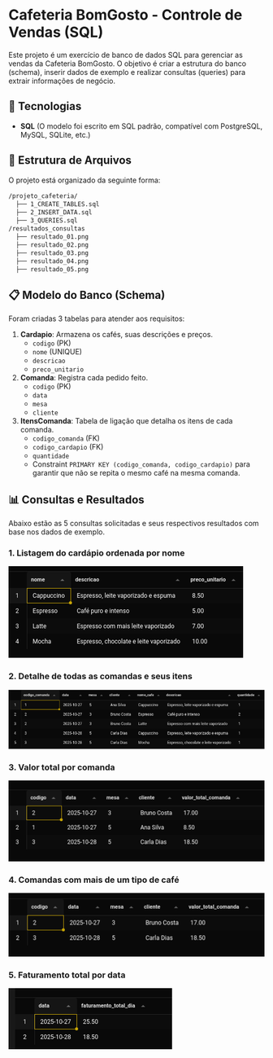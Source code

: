 # Cafeteria BomGosto - Controle de Vendas (SQL)

Este projeto é um exercício de banco de dados SQL para gerenciar as vendas da Cafeteria BomGosto. O objetivo é criar a estrutura do banco (schema), inserir dados de exemplo e realizar consultas (queries) para extrair informações de negócio.

## 🚀 Tecnologias

-   **SQL** (O modelo foi escrito em SQL padrão, compatível com PostgreSQL, MySQL, SQLite, etc.)

## 📂 Estrutura de Arquivos

O projeto está organizado da seguinte forma:

```
/projeto_cafeteria/
  ├── 1_CREATE_TABLES.sql
  ├── 2_INSERT_DATA.sql
  ├── 3_QUERIES.sql
/resultados_consultas
  ├── resultado_01.png
  ├── resultado_02.png
  ├── resultado_03.png
  ├── resultado_04.png
  ├── resultado_05.png

```

## 📋 Modelo do Banco (Schema)

Foram criadas 3 tabelas para atender aos requisitos:

1.  **Cardapio**: Armazena os cafés, suas descrições e preços.
    -   `codigo` (PK)
    -   `nome` (UNIQUE)
    -   `descricao`
    -   `preco_unitario`
2.  **Comanda**: Registra cada pedido feito.
    -   `codigo` (PK)
    -   `data`
    -   `mesa`
    -   `cliente`
3.  **ItensComanda**: Tabela de ligação que detalha os itens de cada comanda.
    -   `codigo_comanda` (FK)
    -   `codigo_cardapio` (FK)
    -   `quantidade`
    -   Constraint `PRIMARY KEY (codigo_comanda, codigo_cardapio)` para garantir que não se repita o mesmo café na mesma comanda.

## 📊 Consultas e Resultados

Abaixo estão as 5 consultas solicitadas e seus respectivos resultados com base nos dados de exemplo.

### 1. Listagem do cardápio ordenada por nome

![Resultado da Consulta 1](resultados_consultas/resultado_01.png)

### 2. Detalhe de todas as comandas e seus itens

![Resultado da Consulta 2](resultados_consultas/resultado_02.png)

### 3. Valor total por comanda

![Resultado da Consulta 3](resultados_consultas/resultado_03.png)

### 4. Comandas com mais de um tipo de café

![Resultado da Consulta 4](resultados_consultas/resultado_04.png)

### 5. Faturamento total por data

![Resultado da Consulta 5](resultados_consultas/resultado_05.png)
